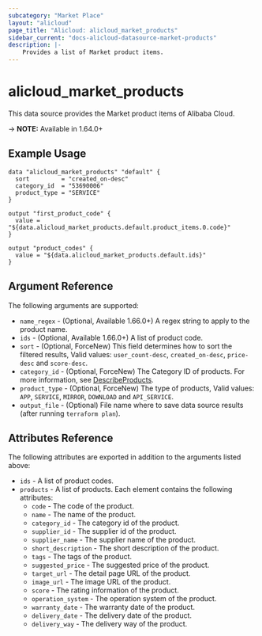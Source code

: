 ```yaml
---
subcategory: "Market Place"
layout: "alicloud"
page_title: "Alicloud: alicloud_market_products"
sidebar_current: "docs-alicloud-datasource-market-products"
description: |-
    Provides a list of Market product items.
---
```


# alicloud\_market\_products

This data source provides the Market product items of Alibaba Cloud.

-> **NOTE:** Available in 1.64.0+

## Example Usage

```
data "alicloud_market_products" "default" {
  sort         = "created_on-desc"
  category_id  = "53690006"
  product_type = "SERVICE"
}

output "first_product_code" {
  value = "${data.alicloud_market_products.default.product_items.0.code}"
}

output "product_codes" {
  value = "${data.alicloud_market_products.default.ids}"
}
```

## Argument Reference

The following arguments are supported:

* `name_regex` - (Optional, Available 1.66.0+) A regex string to apply to the product name.
* `ids` - (Optional, Available 1.66.0+) A list of product code.
* `sort` - (Optional, ForceNew) This field determines how to sort the filtered results, Valid values: `user_count-desc`, `created_on-desc`, `price-desc` and `score-desc`.
* `category_id` - (Optional, ForceNew) The Category ID of products. For more information, see [DescribeProducts](https://help.aliyun.com/document_detail/89834.htm). 
* `product_type` - (Optional, ForceNew) The type of products, Valid values: `APP`, `SERVICE`, `MIRROR`, `DOWNLOAD` and `API_SERVICE`.
* `output_file` - (Optional) File name where to save data source results (after running `terraform plan`).

## Attributes Reference

The following attributes are exported in addition to the arguments listed above:

* `ids` - A list of product codes.
* `products` - A list of products. Each element contains the following attributes:
  * `code` - The code of the product.
  * `name` - The name of the product.
  * `category_id` - The category id of the product.
  * `supplier_id` - The supplier id of the product.
  * `supplier_name` - The supplier name of the product.
  * `short_description` - The short description of the product.
  * `tags` - The tags of the product.
  * `suggested_price` - The suggested price of the product.
  * `target_url` - The detail page URL of the product.
  * `image_url` - The image URL of the product.
  * `score` - The rating information of the product.
  * `operation_system` - The operation system of the product.
  * `warranty_date` - The warranty date of the product.
  * `delivery_date` - The delivery date of the product.
  * `delivery_way` - The delivery way of the product.
 